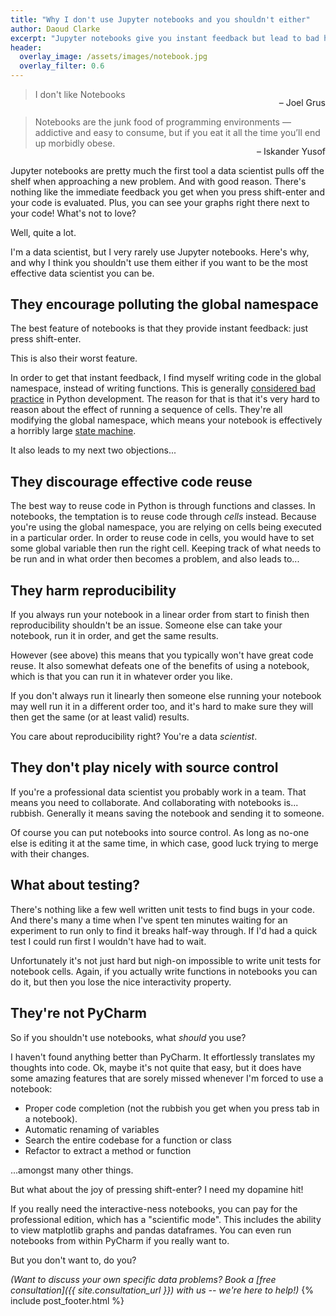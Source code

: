 ```yaml
---
title: "Why I don't use Jupyter notebooks and you shouldn't either"
author: Daoud Clarke
excerpt: "Jupyter notebooks give you instant feedback but lead to bad habits."
header:
  overlay_image: /assets/images/notebook.jpg
  overlay_filter: 0.6
---
```


> I don't like Notebooks
<p style="text-align: right; margin-top: -1.3em">– Joel Grus</p>

> Notebooks are the junk food of programming environments — addictive
> and easy to consume, but if you eat it all the time you’ll end up
> morbidly obese.
<p style="text-align: right; margin-top: -1.3em">– Iskander Yusof</p>


Jupyter notebooks are pretty much the first tool a data scientist
pulls off the shelf when approaching a new problem. And with good
reason. There's nothing like the immediate feedback you get when you
press shift-enter and your code is evaluated. Plus, you can see your
graphs right there next to your code! What's not to love?

Well, quite a lot.

I'm a data scientist, but I very rarely use Jupyter notebooks. Here's
why, and why I think you shouldn't use them either if you want to be
the most effective data scientist you can be.


They encourage polluting the global namespace
---------------------------------------------

The best feature of notebooks is that they provide instant feedback:
just press shift-enter.

This is also their worst feature.

In order to get that instant feedback, I find myself writing code in
the global namespace, instead of writing functions. This is generally
[considered bad practice](https://stackoverflow.com/a/19158418) in
Python development. The reason for that is that it's very hard to
reason about the effect of running a sequence of cells. They're all
modifying the global namespace, which means your notebook is
effectively a horribly large [state
machine](https://en.wikipedia.org/wiki/Finite-state_machine).

It also leads to my next two objections...


They discourage effective code reuse
------------------------------------

The best way to reuse code in Python is through functions and
classes. In notebooks, the temptation is to reuse code through _cells_
instead. Because you're using the global namespace, you are relying on
cells being executed in a particular order. In order to reuse code in
cells, you would have to set some global variable then run the right
cell. Keeping track of what needs to be run and in what order then
becomes a problem, and also leads to...


They harm reproducibility
-------------------------

If you always run your notebook in a linear order from start to finish
then reproducibility shouldn't be an issue. Someone else can take your
notebook, run it in order, and get the same results.

However (see above) this means that you typically won't have great
code reuse. It also somewhat defeats one of the benefits of using a
notebook, which is that you can run it in whatever order you like.

If you don't always run it linearly then someone else running your
notebook may well run it in a different order too, and it's hard to
make sure they will then get the same (or at least valid) results.

You care about reproducibility right? You're a data _scientist_.


They don't play nicely with source control
------------------------------------------

If you're a professional data scientist you probably work in a
team. That means you need to collaborate. And collaborating with
notebooks is... rubbish. Generally it means saving the notebook and
sending it to someone.

Of course you can put notebooks into source control. As long as no-one
else is editing it at the same time, in which case, good luck trying
to merge with their changes.


What about testing?
-------------------

There's nothing like a few well written unit tests to find bugs in
your code. And there's many a time when I've spent ten minutes waiting
for an experiment to run only to find it breaks half-way through. If
I'd had a quick test I could run first I wouldn't have had to wait.

Unfortunately it's not just hard but nigh-on impossible
to write unit tests for notebook cells. Again, if you actually write
functions in notebooks you can do it, but then you lose the nice
interactivity property.


They're not PyCharm
-------------------

So if you shouldn't use notebooks, what _should_ you use?

I haven't found anything better than PyCharm. It effortlessly
translates my thoughts into code. Ok, maybe it's not quite that easy,
but it does have some amazing features that are sorely missed whenever
I'm forced to use a notebook:

 - Proper code completion (not the rubbish you get when you press tab
   in a notebook).
 - Automatic renaming of variables
 - Search the entire codebase for a function or class
 - Refactor to extract a method or function

...amongst many other things.

But what about the joy of pressing shift-enter? I need my dopamine hit!

If you really need the interactive-ness notebooks, you can pay for the
professional edition, which has a "scientific mode". This includes the
ability to view matplotlib graphs and pandas dataframes. You can even
run notebooks from within PyCharm if you really want to.

But you don't want to, do you?

_(Want to discuss your own specific data problems? Book a [free consultation]({{ site.consultation_url }}) with us -- we're here to help!)_
{% include post_footer.html %}
